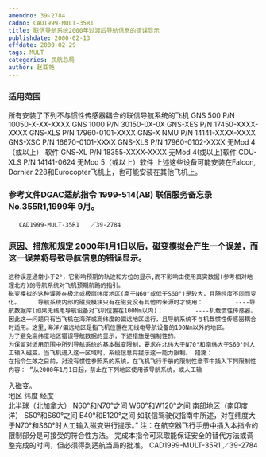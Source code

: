 ```yaml
---
amendno: 39-2784
cadno: CAD1999-MULT-35R1
title: 联信导航系统2000年过渡后导航信息的错误显示
publishdate: 2000-02-13
effdate: 2000-02-29
tags: MULT
categories: 民航总局
author: 赵亚艳
---
```


### 适用范围 
所有安装了下列不与惯性传感器耦合的联信导航系统的飞机
GNS 500 P/N 10050-X-XX-XXXX GNS 1000 P/N 30150-0X-0X GNS-XES P/N 17450-XXXX-XXXX GNS-XLS P/N 17960-0101-XXXX GNS-X NMU P/N 14141-XXXX-XXXX GNS-XSC P/N 16670-0101-XXXX GNS-XLS P/N 17960-0102-XXXX 无Mod 4（或以上） 软件 GNS-XL P/N 18355-XXXX-XXXX 无Mod 4(或以上)软件 CDU-XLS P/N 14141-0624 无Mod 5（或以上）软件
上述这些设备可能安装在Falcon, Dornier 228和Eurocopter飞机上，也可能安装在其他飞机上。

### 参考文件DGAC适航指令 1999-514(AB) 联信服务备忘录 No.355R1,1999年 9月。
       CAD1999-MULT-35R1   ／39-2784 

### 原因、措施和规定 2000年1月1日以后，磁变模拟会产生一个误差，而这一误差将导致导航信息的错误显示。 
    这种误差通常小于2°，它影响预期的轨迹和方位的显示,而不影响由使用真实数据(参考相对地理北方)的导航系统对飞机预期航路的指引。 
    磁变模拟的这种误差在极北或极南纬度地区(高于N60°或低于S60°)是较大，且随经度不同而变化。     导航系统内部的磁变模块只有在磁变没有其他的来源时才使用：         ----导航数据库(如果无线电导航设备对飞机位置在100Nm以内)；         ----机载惯性传感器。 
    因此这一问题只有当飞机在海洋或高纬度的偏远地区运行，且导航系统不与机载惯性传感器耦合时适用。这里,海洋/偏远地区是指飞机位置在无线电导航设备的100Nm以外的地区。 
    为了避免高纬度地区错误导航数据的显示，下述措施是强制性的。
    为保留对适用范围中所列导航系统的基本磁变限制，要求在北纬大于N70°和南纬大于S60°时人工输入磁变。当飞机进入这一区域时，系统信息将提示这一能力限制。 措施： 
    在指令生效之日前，对没有惯性参照系的系统，在飞机飞行手册的限制性章节中插入下列限制性内容： “从2000年1月1日起，禁止在下列地区使用该导航系统，或人工输
入磁变。  
      地区                 纬度  经度  
北半球（北加拿大）  N60°和N70°之间  W60°和W120°之间 
南部地区（南印度洋） S50°和S60°之间  E40°和E120°之间 
    如联信驾驶仪指南中所述，对在纬度大于N70°和S60°时人工输入磁变进行提示。”    注：在航空器飞行手册中插入本指令的限制部分是可接受的符合性方法。     完成本指令可采取能保证安全的替代方法或调整完成的时间，但必须得到适航当局的批准。
       CAD1999-MULT-35R1   ／39-2784 
